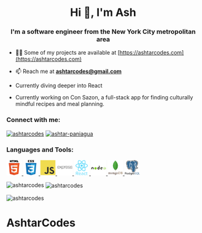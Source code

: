 <h1 align="center">Hi 👋, I'm Ash</h1>
<h3 align="center">I'm a software engineer from the New York City metropolitan area</h3>

- 👨‍💻 Some of my projects are available at [https://ashtarcodes.com](https://ashtarcodes.com)

- 📫 Reach me at **ashtarcodes@gmail.com**

- Currently diving deeper into React

- Currently working on Con Sazon, a full-stack app for finding culturally mindful recipes and meal planning. 

<h3 align="left">Connect with me:</h3>
<p align="left">
<a href="https://twitter.com/ashtarcodes" target="blank"><img align="center" src="https://cdn.jsdelivr.net/npm/simple-icons@3.0.1/icons/twitter.svg" alt="ashtarcodes" height="30" width="40" /></a>
<a href="https://linkedin.com/in/ashtar-paniagua" target="blank"><img align="center" src="https://cdn.jsdelivr.net/npm/simple-icons@3.0.1/icons/linkedin.svg" alt="ashtar-paniagua" height="30" width="40" /></a>
</p>

<h3 align="left">Languages and Tools:</h3>
<p align="left"> <a href="https://www.w3.org/html/" target="_blank noopener noreferrer"> <img src="https://raw.githubusercontent.com/devicons/devicon/master/icons/html5/html5-original-wordmark.svg" alt="html5" width="40" height="40"/> </a> <a href="https://www.w3schools.com/css/" target="_blank noopener noreferrer"> <img src="https://raw.githubusercontent.com/devicons/devicon/master/icons/css3/css3-original-wordmark.svg" alt="css3" width="40" height="40"/> </a> <a href="https://developer.mozilla.org/en-US/docs/Web/JavaScript" target="_blank noopener noreferrer"> <img src="https://raw.githubusercontent.com/devicons/devicon/master/icons/javascript/javascript-original.svg" alt="javascript" width="40" height="40"/> </a> <a href="https://expressjs.com" target="_blank noopener noreferrer"> <img src="https://raw.githubusercontent.com/devicons/devicon/master/icons/express/express-original-wordmark.svg" alt="express" width="40" height="40"/> </a> <a href="https://reactjs.org/" target="_blank noopener noreferrer"> <img src="https://raw.githubusercontent.com/devicons/devicon/master/icons/react/react-original-wordmark.svg" alt="react" width="40" height="40"/> </a> <a href="https://nodejs.org" target="_blank noopener noreferrer"> <img src="https://raw.githubusercontent.com/devicons/devicon/master/icons/nodejs/nodejs-original-wordmark.svg" alt="nodejs" width="40" height="40"/> </a> <a href="https://www.mongodb.com/" target="_blank noopener noreferrer"> <img src="https://raw.githubusercontent.com/devicons/devicon/master/icons/mongodb/mongodb-original-wordmark.svg" alt="mongodb" width="40" height="40"/> </a> <a href="https://www.postgresql.org" target="_blank noopener noreferrer"> <img src="https://raw.githubusercontent.com/devicons/devicon/master/icons/postgresql/postgresql-original-wordmark.svg" alt="postgresql" width="40" height="40"/> </a>
</p>

<p><img align="left" src="https://github-readme-stats.vercel.app/api/top-langs?username=ashtarcodes&show_icons=true&locale=en&layout=compact" alt="ashtarcodes" /></p>

<p>&nbsp;<img align="center" src="https://github-readme-stats.vercel.app/api?username=ashtarcodes&show_icons=true&locale=en" alt="ashtarcodes" /></p>

<p><img align="center" src="https://github-readme-streak-stats.herokuapp.com/?user=ashtarcodes&" alt="ashtarcodes" /></p>

# AshtarCodes
